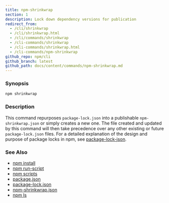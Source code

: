 ```yaml
---
title: npm-shrinkwrap
section: 1
description: Lock down dependency versions for publication
redirect_from:
  - /cli/shrinkwrap
  - /cli/shrinkwrap.html
  - /cli/commands/shrinkwrap
  - /cli-commands/shrinkwrap
  - /cli-commands/shrinkwrap.html
  - /cli-commands/npm-shrinkwrap
github_repo: npm/cli
github_branch: latest
github_path: docs/content/commands/npm-shrinkwrap.md
---
```


### Synopsis

```bash
npm shrinkwrap
```

### Description

This command repurposes `package-lock.json` into a publishable
`npm-shrinkwrap.json` or simply creates a new one. The file created and
updated by this command will then take precedence over any other existing
or future `package-lock.json` files. For a detailed explanation of the
design and purpose of package locks in npm, see
[package-lock-json](/cli/v7/configuring-npm/package-lock-json).

### See Also

* [npm install](/cli/v7/commands/npm-install)
* [npm run-script](/cli/v7/commands/npm-run-script)
* [npm scripts](/cli/v7/using-npm/scripts)
* [package.json](/cli/v7/configuring-npm/package-json)
* [package-lock.json](/cli/v7/configuring-npm/package-lock-json)
* [npm-shrinkwrap.json](/cli/v7/configuring-npm/npm-shrinkwrap-json)
* [npm ls](/cli/v7/commands/npm-ls)
